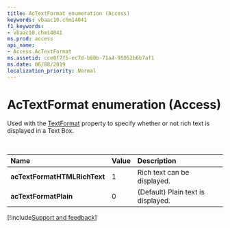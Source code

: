 ```yaml
---
title: AcTextFormat enumeration (Access)
keywords: vbaac10.chm14041
f1_keywords:
- vbaac10.chm14041
ms.prod: access
api_name:
- Access.AcTextFormat
ms.assetid: cce0f7f5-ec7d-b80b-71a4-95052b6b7af1
ms.date: 06/08/2019
localization_priority: Normal
---
```



# AcTextFormat enumeration (Access)

Used with the [TextFormat](Access.TextBox.TextFormat.md) property to specify whether or not rich text is displayed in a Text Box.

<br/>

|Name|Value|Description|
|:-----|:-----|:-----|
|**acTextFormatHTMLRichText**|1|Rich text can be displayed.|
|**acTextFormatPlain**|0| (Default) Plain text is displayed.|

[!include[Support and feedback](~/includes/feedback-boilerplate.md)]